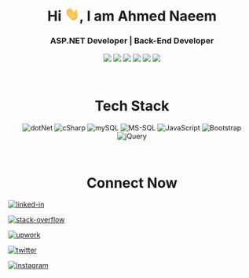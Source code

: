 <p align="center">
<h1 align="center">Hi <img src="https://raw.githubusercontent.com/ABSphreak/ABSphreak/master/gifs/Hi.gif" width="30px">, I am Ahmed Naeem</h1>
<h3 align="center">ASP.NET Developer | Back-End Developer </h3>
<p align="center">
  <img src="https://gpvc.arturio.dev/ahmedtahami" />
  <img src="https://img.shields.io/badge/Age-20-orange" />
  <img src="https://img.shields.io/badge/Education-BSCS-informational" />
  <img src="https://img.shields.io/badge/Focus-Cloud%20Computing-9cf" />
  <img src="https://img.shields.io/badge/Lives-Pakistan-green" />
  <img src="https://img.shields.io/badge/Languages-English%20%26%20Urdu-yellowgreen" />
</p>
<br>
<h1 align="center">Tech Stack</h1>
<p align="center">
<img alt="dotNet" src="https://img.shields.io/badge/.NET-512BD4?style=for-the-badge&logo=dotnet&logoColor=white" />

<img alt="cSharp" src="https://img.shields.io/badge/C%23-239120?style=for-the-badge&logo=c-sharp&logoColor=white" />

<img alt="mySQL" src="https://img.shields.io/badge/MySQL-00000F?style=for-the-badge&logo=mysql&logoColor=white" />
  
<img alt="MS-SQL" src="https://img.shields.io/badge/Microsoft%20SQL%20Sever-CC2927?style=for-the-badge&logo=microsoft%20sql%20server&logoColor=white" />

<img alt="JavaScript" src="https://img.shields.io/badge/JavaScript-323330?style=for-the-badge&logo=javascript&logoColor=F7DF1E" />

<img alt="Bootstrap" src="https://img.shields.io/badge/Bootstrap-563D7C?style=for-the-badge&logo=bootstrap&logoColor=white" />

<img alt="jQuery" src="https://img.shields.io/badge/jQuery-0769AD?style=for-the-badge&logo=jquery&logoColor=white" />
</p>
<br>
<h1 align="center">Connect Now</h1>

[<img alt="linked-in" src="https://img.shields.io/badge/linkedin-%230077B5.svg?&style=for-the-badge&logo=linkedin&logoColor=white" />](https://www.linkedin.com/in/ahmedtahami)

[<img alt="stack-overflow" src="https://img.shields.io/badge/stack%20overflow-FE7A16?logo=stack-overflow&logoColor=white&style=for-the-badge" />](https://stackoverflow.com/users/14420443/ahmed-naeem)

[<img alt="upwork" src="https://img.shields.io/static/v1?style=for-the-badge&message=Upwork&color=222222&logo=Upwork&logoColor=6FDA44&label=" />](https://www.upwork.com/fl/ahmedtahami/)

[<img alt="twitter" src="https://img.shields.io/badge/twitter-%231DA1F2.svg?&style=for-the-badge&logo=twitter&logoColor=white" />](https://twitter.com/ahmedtahami)

[<img alt="instagram" src="https://img.shields.io/badge/Instagram-E4405F?style=for-the-badge&logo=instagram&logoColor=white" />](https://instagram.com/ahmedtahami)

<br>
</p>
